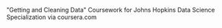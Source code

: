 "Getting and Cleaning Data"
Coursework for Johns Hopkins Data Science Specialization via coursera.com


